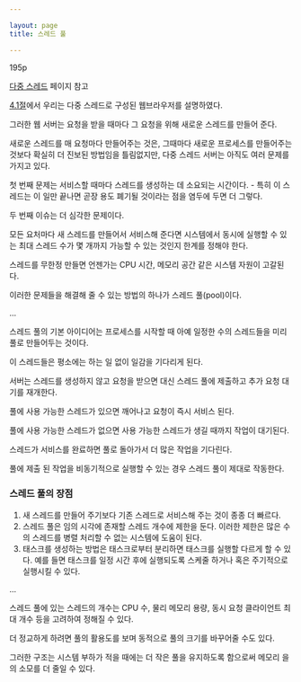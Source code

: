 ```yaml
---

layout: page
title: 스레드 풀

---
```


195p

[다중 스레드](다중-스레드.html) 페이지 참고

[4.1절](https://github.com/yokikim/osdinostudy_1/wiki/%EB%8B%A4%EC%A4%91-%EC%8A%A4%EB%A0%88%EB%93%9C#%EB%8F%99%EA%B8%B0-motivation)에서 우리는 다중 스레드로 구성된 웹브라우저를 설명하였다.

그러한 웹 서버는 요청을 받을 때마다 그 요청을 위해 새로운 스레드를 만들어 준다.

새로운 스레드를 매 요청마다 만들어주는 것은, 그때마다 새로운 프로세스를 만들어주는 것보다 확실히 더 진보된 방법임을 틀림없지만, 다중 스레드 서버는 아직도 여러 문제를 가지고 있다.

첫 번째 문제는 서비스할 때마다 스레드를 생성하는 데 소요되는 시간이다. - 특히 이 스레드는 이 일만 끝나면 곧장 용도 폐기될 것이라는 점을 염두에 두면 더 그렇다.

두 번째 이슈는 더 심각한 문제이다.

모든 요처마다 새 스레드를 만들어서 서비스해 준다면 시스템에서 동시에 실행할 수 있는 최대 스레드 수가 몇 개까지 가능할 수 있는 것인지 한계를 정해야 한다.

스레드를 무한정 만들면 언젠가는 CPU 시간, 메모리 공간 같은 시스템 자원이 고갈된다.

이러한 문제들을 해결해 줄 수 있는 방법의 하나가 스레드 풀(pool)이다.

...

스레드 풀의 기본 아이디어는 프로세스를 시작할 때 아예 일정한 수의 스레드들을 미리 풀로 만들어두는 것이다.

이 스레드들은 평소에는 하는 일 없이 일감을 기다리게 된다.

서버는 스레드를 생성하지 않고 요청을 받으면 대신 스레드 풀에 제출하고 추가 요청 대기를 재개한다.

풀에 사용 가능한 스레드가 있으면 깨어나고 요청이 즉시 서비스 된다.

풀에 사용 가능한 스레드가 없으면 사용 가능한 스레드가 생길 때까지 작업이 대기된다.

스레드가 서비스를 완료하면 풀로 돌아가서 더 많은 작업을 기다린다.

풀에 제출 된 작업을 비동기적으로 실행할 수 있는 경우 스레드 풀이 제대로 작동한다.

### 스레드 풀의 장점

1. 새 스레드를 만들어 주기보다 기존 스레드로 서비스해 주는 것이 종종 더 빠르다.
2. 스레드 풀은 임의 시각에 존재할 스레드 개수에 제한을 둔다. 이러한 제한은 많은 수의 스레드를 병렬 처리할 수 없는 시스템에 도움이 된다.
3. 태스크를 생성하는 방법은 태스크로부터 분리하면 태스크를 실행할 다르게 할 수 있다. 예를 들면 태스크를 일정 시간 후에 실행되도록 스케줄 하거나 혹은 주기적으로 실행시킬 수 있다.

...

스레드 풀에 있는 스레드의 개수는 CPU 수, 물리 메모리 용량, 동시 요청 클라이언트 최대 개수 등을 고려하여 정해질 수 있다.

더 정교하게 하려면 풀의 활용도를 보며 동적으로 풀의 크기를 바꾸어줄 수도 있다.

그러한 구조는 시스템 부하가 적을 때에는 더 작은 풀을 유지하도록 함으로써 메모리 을의 소모를 더 줄일 수 있다.